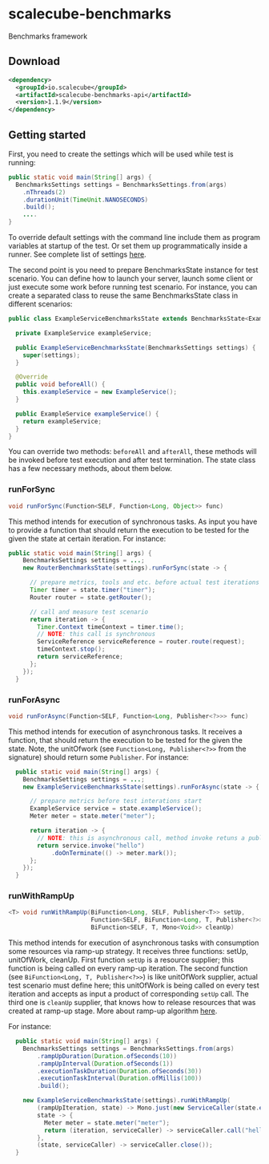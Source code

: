 # scalecube-benchmarks
Benchmarks framework

## Download

```xml
<dependency>
  <groupId>io.scalecube</groupId>
  <artifactId>scalecube-benchmarks-api</artifactId>
  <version>1.1.9</version>
</dependency>
```

## Getting started

First, you need to create the settings which will be used while test is running:

```java
public static void main(String[] args) {
  BenchmarksSettings settings = BenchmarksSettings.from(args)
    .nThreads(2)
    .durationUnit(TimeUnit.NANOSECONDS)
    .build();
    ....
}
```

To override default settings with the command line include them as program variables at startup of the test. Or set them up programmatically inside a runner. See complete list of settings [here](https://github.com/scalecube/scalecube-benchmarks/wiki/Benchmarks-settings).

The second point is you need to prepare BenchmarksState instance for test scenario. You can define how to launch your server, launch some client or just execute some work before running test scenario. For instance, you can create a separated class to reuse the same BenchmarksState class in different scenarios:

```java
public class ExampleServiceBenchmarksState extends BenchmarksState<ExampleServiceBenchmarksState> {

  private ExampleService exampleService;

  public ExampleServiceBenchmarksState(BenchmarksSettings settings) {
    super(settings);
  }

  @Override
  public void beforeAll() {
    this.exampleService = new ExampleService();
  }

  public ExampleService exampleService() {
    return exampleService;
  }
}
```
You can override two methods: `beforeAll` and `afterAll`, these methods will be invoked before test execution and after test termination. The state class has a few necessary methods, about them below.

### runForSync

```java
void runForSync(Function<SELF, Function<Long, Object>> func)
```

This method intends for execution of synchronous tasks. As input you have to provide a function that should return the execution to be tested for the given the state at certain iteration. For instance:

```java
public static void main(String[] args) {
    BenchmarksSettings settings = ...;
    new RouterBenchmarksState(settings).runForSync(state -> {

      // prepare metrics, tools and etc. before actual test iterations start
      Timer timer = state.timer("timer");
      Router router = state.getRouter();

      // call and measure test scenario
      return iteration -> {
        Timer.Context timeContext = timer.time();
        // NOTE: this call is synchronous
        ServiceReference serviceReference = router.route(request);
        timeContext.stop();
        return serviceReference;
      };
    });
  }
```

### runForAsync

```java
void runForAsync(Function<SELF, Function<Long, Publisher<?>>> func)
```

This method intends for execution of asynchronous tasks. It receives a function, that should return the execution to be tested for the given the state. Note, the unitOfwork (see `Function<Long, Publisher<?>>` from the signature) should return some `Publisher`. For instance:

```java
  public static void main(String[] args) {
    BenchmarksSettings settings = ...;
    new ExampleServiceBenchmarksState(settings).runForAsync(state -> {

      // prepare metrics before test interations start
      ExampleService service = state.exampleService();
      Meter meter = state.meter("meter");

      return iteration -> {
        // NOTE: this is asynchronous call, method invoke retuns a publisher
        return service.invoke("hello")
            .doOnTerminate(() -> meter.mark());
      };
    });
  }
```

### runWithRampUp

```java
<T> void runWithRampUp(BiFunction<Long, SELF, Publisher<T>> setUp,
                       Function<SELF, BiFunction<Long, T, Publisher<?>>> func,
                       BiFunction<SELF, T, Mono<Void>> cleanUp)
```

This method intends for execution of asynchronous tasks with consumption some resources via ramp-up strategy. It receives three functions: setUp, unitOfWork, cleanUp. 
First function `setUp` is a resource supplier; this function is being called on every ramp-up iteration.
The second function (see `BiFunction<Long, T, Publisher<?>>`) is like unitOfWork supplier, actual test scenario must define here; this unitOfWork is being called on every test iteration and accepts as input a product of corresponding `setUp` call.
The third one is `cleanUp` supplier, that knows how to release resources that was created at ramp-up stage. More about ramp-up algorithm [here](https://github.com/scalecube/scalecube-benchmarks/wiki/Ramp-up-test-scenarios).

For instance:

```java
  public static void main(String[] args) {
    BenchmarksSettings settings = BenchmarksSettings.from(args)
        .rampUpDuration(Duration.ofSeconds(10))
        .rampUpInterval(Duration.ofSeconds(1))
        .executionTaskDuration(Duration.ofSeconds(30))
        .executionTaskInterval(Duration.ofMillis(100))
        .build();

    new ExampleServiceBenchmarksState(settings).runWithRampUp(
        (rampUpIteration, state) -> Mono.just(new ServiceCaller(state.exampleService()),
        state -> {
          Meter meter = state.meter("meter");
          return (iteration, serviceCaller) -> serviceCaller.call("hello").doOnTerminate(meter::mark);
        },
        (state, serviceCaller) -> serviceCaller.close());
  }
```
